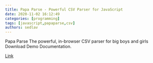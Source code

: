```yaml
---
title: Papa Parse - Powerful CSV Parser for JavaScript
date: 2020-11-02 16:12:49
categories: [programming]
tags: [javascript,papaparse,csv]
authors: sedlav
---
```


Papa Parse The powerful, in-browser CSV parser for big boys and girls Download Demo Documentation.

[Link](https://www.papaparse.com/)
